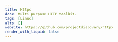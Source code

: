 ```yaml
---
title: Httpx
desc: Multi-purpose HTTP toolkit.
tags: [Linux]
alts: []
website: https://github.com/projectdiscovery/httpx
render_with_liquid: false
---
```

